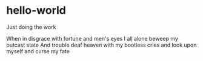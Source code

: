 # hello-world
Just doing the work

When in disgrace with fortune and men's eyes I all alone beweep my outcast state
And trouble deaf heaven with my bootless cries and look upon myself and curse my fate

